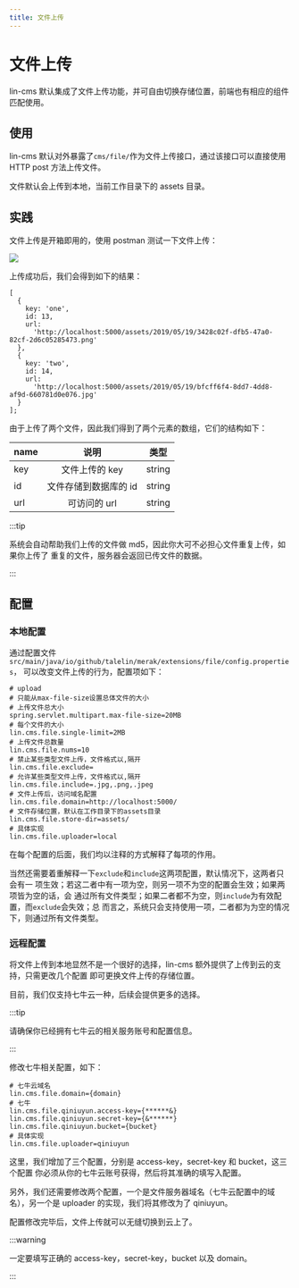 ```yaml
---
title: 文件上传
---
```


# 文件上传

lin-cms 默认集成了文件上传功能，并可自由切换存储位置，前端也有相应的组件匹配使用。

## 使用

lin-cms 默认对外暴露了`cms/file/`作为文件上传接口，通过该接口可以直接使用 HTTP
post 方法上传文件。

文件默认会上传到本地，当前工作目录下的 assets 目录。

## 实践

文件上传是开箱即用的，使用 postman 测试一下文件上传：

<img-wrapper>
  <img src="http://imglf4.nosdn0.126.net/img/Qk5LWkJVWkF3NmlvOHFlZzFHSk95OGhiL0lSSFo3OFNPSGc1WEFnc0JRVERUb2JSU0cvSUlnPT0.png?imageView&thumbnail=2090y1120&type=png&quality=96&stripmeta=0">
</img-wrapper>

上传成功后，我们会得到如下的结果：

```
[
  {
    key: 'one',
    id: 13,
    url:
      'http://localhost:5000/assets/2019/05/19/3428c02f-dfb5-47a0-82cf-2d6c05285473.png'
  },
  {
    key: 'two',
    id: 14,
    url:
      'http://localhost:5000/assets/2019/05/19/bfcff6f4-8dd7-4dd8-af9d-660781d0e076.jpg'
  }
];
```

由于上传了两个文件，因此我们得到了两个元素的数组，它们的结构如下：

| name |         说明          |  类型  |
| ---- | :-------------------: | :----: |
| key  |    文件上传的 key     | string |
| id   | 文件存储到数据库的 id | string |
| url  |     可访问的 url      | string |

:::tip

系统会自动帮助我们上传的文件做 md5，因此你大可不必担心文件重复上传，如果你上传了
重复的文件，服务器会返回已传文件的数据。

:::

## 配置

### 本地配置

通过配置文件`src/main/java/io/github/talelin/merak/extensions/file/config.properties`，
可以改变文件上传的行为，配置项如下：

```properties
# upload
# 只能从max-file-size设置总体文件的大小
# 上传文件总大小
spring.servlet.multipart.max-file-size=20MB
# 每个文件的大小
lin.cms.file.single-limit=2MB
# 上传文件总数量
lin.cms.file.nums=10
# 禁止某些类型文件上传，文件格式以,隔开
lin.cms.file.exclude=
# 允许某些类型文件上传，文件格式以,隔开
lin.cms.file.include=.jpg,.png,.jpeg
# 文件上传后，访问域名配置
lin.cms.file.domain=http://localhost:5000/
# 文件存储位置，默认在工作目录下的assets目录
lin.cms.file.store-dir=assets/
# 具体实现
lin.cms.file.uploader=local
```

在每个配置的后面，我们均以注释的方式解释了每项的作用。

当然还需要着重解释一下`exclude`和`include`这两项配置，默认情况下，这两者只会有一
项生效；若这二者中有一项为空，则另一项不为空的配置会生效；如果两项皆为空的话，会
通过所有文件类型；如果二者都不为空，则`include`为有效配置，而`exclude`会失效；总
而言之，系统只会支持使用一项，二者都为为空的情况下，则通过所有文件类型。

### 远程配置

将文件上传到本地显然不是一个很好的选择，lin-cms 额外提供了上传到云的支持，只需更改几个配置
即可更换文件上传的存储位置。

目前，我们仅支持七牛云一种，后续会提供更多的选择。

:::tip

请确保你已经拥有七牛云的相关服务账号和配置信息。

:::

修改七牛相关配置，如下：

```properties
# 七牛云域名
lin.cms.file.domain={domain}
# 七牛
lin.cms.file.qiniuyun.access-key={******&}
lin.cms.file.qiniuyun.secret-key={&******}
lin.cms.file.qiniuyun.bucket={bucket}
# 具体实现
lin.cms.file.uploader=qiniuyun
```

这里，我们增加了三个配置，分别是 access-key，secret-key 和 bucket，这三个配置
你必须从你的七牛云账号获得，然后将其准确的填写入配置。

另外，我们还需要修改两个配置，一个是文件服务器域名（七牛云配置中的域名），另一个是
uploader 的实现，我们将其修改为了 qiniuyun。

配置修改完毕后，文件上传就可以无缝切换到云上了。

:::warning

一定要填写正确的 access-key，secret-key，bucket 以及 domain。

:::

<RightMenu />
